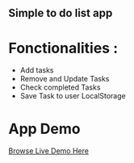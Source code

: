 ## Simple to do list app 
# Fonctionalities :
- Add tasks 
- Remove and Update Tasks
- Check completed Tasks
- Save Task to user LocalStorage

# App Demo 
[Browse Live Demo Here](https://ourouimed.github.io/to-do-list)